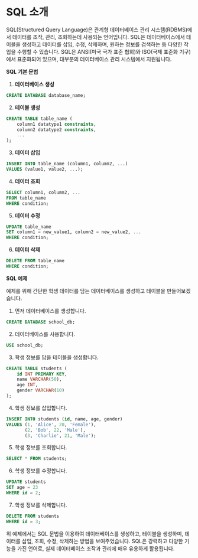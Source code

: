 # SQL 소개
SQL(Structured Query Language)은 관계형 데이터베이스 관리 시스템(RDBMS)에서 데이터를 조작, 관리, 조회하는데 사용되는 언어입니다. SQL은 데이터베이스에서 테이블을 생성하고 데이터를 삽입, 수정, 삭제하며, 원하는 정보를 검색하는 등 다양한 작업을 수행할 수 있습니다. SQL은 ANSI(미국 국가 표준 협회)와 ISO(국제 표준화 기구)에서 표준화되어 있으며, 대부분의 데이터베이스 관리 시스템에서 지원됩니다.

**SQL 기본 문법**

1. **데이터베이스 생성**

```sql
CREATE DATABASE database_name;
```

2. **테이블 생성**

```sql
CREATE TABLE table_name (
    column1 datatype1 constraints,
    column2 datatype2 constraints,
    ...
);
```

3. **데이터 삽입**

```sql
INSERT INTO table_name (column1, column2, ...)
VALUES (value1, value2, ...);
```

4. **데이터 조회**

```sql
SELECT column1, column2, ...
FROM table_name
WHERE condition;
```

5. **데이터 수정**

```sql
UPDATE table_name
SET column1 = new_value1, column2 = new_value2, ...
WHERE condition;
```

6. **데이터 삭제**

```sql
DELETE FROM table_name
WHERE condition;
```

**SQL 예제**

예제를 위해 간단한 학생 데이터를 담는 데이터베이스를 생성하고 테이블을 만들어보겠습니다.

1. 먼저 데이터베이스를 생성합니다.

```sql
CREATE DATABASE school_db;
```

2. 데이터베이스를 사용합니다.

```sql
USE school_db;
```

3. 학생 정보를 담을 테이블을 생성합니다.

```sql
CREATE TABLE students (
    id INT PRIMARY KEY,
    name VARCHAR(50),
    age INT,
    gender VARCHAR(10)
);
```

4. 학생 정보를 삽입합니다.

```sql
INSERT INTO students (id, name, age, gender)
VALUES (1, 'Alice', 20, 'Female'),
       (2, 'Bob', 22, 'Male'),
       (3, 'Charlie', 21, 'Male');
```

5. 학생 정보를 조회합니다.

```sql
SELECT * FROM students;
```

6. 학생 정보를 수정합니다.

```sql
UPDATE students
SET age = 23
WHERE id = 2;
```

7. 학생 정보를 삭제합니다.

```sql
DELETE FROM students
WHERE id = 3;
```

위 예제에서는 SQL 문법을 이용하여 데이터베이스를 생성하고, 테이블을 생성하며, 데이터를 삽입, 조회, 수정, 삭제하는 방법을 보여주었습니다. SQL은 강력하고 다양한 기능을 가진 언어로, 실제 데이터베이스 조작과 관리에 매우 유용하게 활용됩니다.